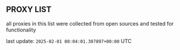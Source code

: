 ## PROXY LIST

all proxies in this list were collected from open sources and tested for functionality

last update: `2025-02-01 00:04:01.307897+00:00` UTC
